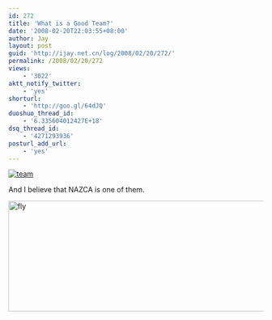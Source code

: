 ```yaml
---
id: 272
title: 'What is a Good Team?'
date: '2008-02-20T22:03:55+08:00'
author: Jay
layout: post
guid: 'http://ijay.net.cn/log/2008/02/20/272/'
permalink: /2008/02/20/272
views:
    - '3022'
aktt_notify_twitter:
    - 'yes'
shorturl:
    - 'http://goo.gl/64dJQ'
duoshuo_thread_id:
    - '6.335604012427E+18'
dsq_thread_id:
    - '4271293936'
posturl_add_url:
    - 'yes'
---
```


<a title="team" href="http://www.jayxu.com/log/wp-content/uploads/2008/02/c7sw601b.gif" rel="attachment wp-att-271"><img src="http://www.jayxu.com/log/wp-content/uploads/2008/02/c7sw601b.gif" alt="team" /></a>

And I believe that NAZCA is one of them.

<a href="http://www.jayxu.com/log/wp-content/uploads/2008/02/fly.jpg"><img src="http://www.jayxu.com/log/wp-content/uploads/2008/02/fly-600x219.jpg" alt="fly" width="600" height="219" class="alignnone size-medium wp-image-14989" /></a>